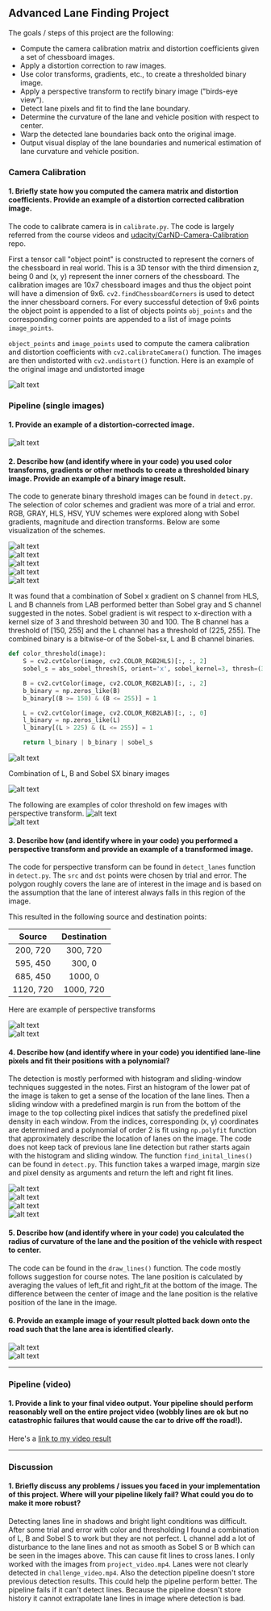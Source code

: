 ## Advanced Lane Finding Project

The goals / steps of this project are the following:

* Compute the camera calibration matrix and distortion coefficients given a set of chessboard images.
* Apply a distortion correction to raw images.
* Use color transforms, gradients, etc., to create a thresholded binary image.
* Apply a perspective transform to rectify binary image ("birds-eye view").
* Detect lane pixels and fit to find the lane boundary.
* Determine the curvature of the lane and vehicle position with respect to center.
* Warp the detected lane boundaries back onto the original image.
* Output visual display of the lane boundaries and numerical estimation of lane curvature and vehicle position.

[//]: # (Image References)

[image1]: ./output_images/color_threshold1.png ""  
[image2]: ./output_images/color_threshold2.png ""  
[image3]: ./output_images/combined.png ""  
[image4]: ./output_images/combined1.png ""  
[image5]: ./output_images/hls.png ""  
[image6]: ./output_images/hsv.png ""  
[image7]: ./output_images/lab.png ""  
[image8]: ./output_images/lane1.png ""  
[image9]: ./output_images/lane2.png ""  
[image10]: ./output_images/lane_fit.png ""  
[image11]: ./output_images/perspective1.png ""  
[image12]: ./output_images/perspective2.png ""  
[image13]: ./output_images/rgb.png ""  
[image14]: ./output_images/save_output_here.txt ""  
[image15]: ./output_images/sliding_window.png ""  
[image16]: ./output_images/undistorted1.png ""  
[image17]: ./output_images/undistorted2.png ""  
[image18]: ./output_images/unwarped.png ""  
[image19]: ./output_images/warped.png ""  
[image20]: ./output_images/yuv.png ""  

### Camera Calibration

#### 1. Briefly state how you computed the camera matrix and distortion coefficients. Provide an example of a distortion corrected calibration image.

The code to calibrate camera is in `calibrate.py`. The code is largely referred from the course videos and [udacity/CarND-Camera-Calibration](https://github.com/udacity/CarND-Camera-Calibration) repo.  

First a tensor call "object point" is constructed to represent the corners of the chessboard in real world. This is a 3D tensor with the third dimension z, being 0 and (x, y) represent the inner corners of the chessboard. The calibration images are 10x7 chessboard images and thus the object point will have a dimension of 9x6. `cv2.findChessboardCorners` is used to detect the inner chessboard corners. For every successful detection of 9x6 points the object point is appended to a list of objects points `obj_points` and the corresponding corner points are appended to a list of image points `image_points`.

 `object_points` and `image_points` used to compute the camera calibration and distortion coefficients with `cv2.calibrateCamera()` function.  The images are then undistorted with `cv2.undistort()` function. Here is an example of the original image and undistorted image

![alt text][image16]  

### Pipeline (single images)

#### 1. Provide an example of a distortion-corrected image.

![alt text][image17]  

#### 2. Describe how (and identify where in your code) you used color transforms, gradients or other methods to create a thresholded binary image.  Provide an example of a binary image result.

The code to generate binary threshold images can be found in `detect.py`. The selection of color schemes and gradient was more of a trial and error. RGB, GRAY, HLS, HSV, YUV schemes were explored along with Sobel gradients, magnitude and direction transforms. Below are some visualization of the schemes.

![alt text][image13]  
![alt text][image5]  
![alt text][image6]  
![alt text][image7]  
![alt text][image20]  

It was found that a combination of Sobel x gradient on S channel from HLS, L and B channels from LAB performed better than
Sobel gray and S channel suggested in the notes. Sobel gradient is wit respect to x-direction with a kernel size of 3 and
threshold between 30 and 100. The B channel has a threshold of [150, 255] and the L channel has a threshold of (225, 255].
  The combined binary is a bitwise-or of the Sobel-sx, L and B channel binaries.

```python
def color_threshold(image):
    S = cv2.cvtColor(image, cv2.COLOR_RGB2HLS)[:, :, 2]
    sobel_s = abs_sobel_thresh(S, orient='x', sobel_kernel=3, thresh=(30, 100))

    B = cv2.cvtColor(image, cv2.COLOR_RGB2LAB)[:, :, 2]
    b_binary = np.zeros_like(B)
    b_binary[(B >= 150) & (B <= 255)] = 1

    L = cv2.cvtColor(image, cv2.COLOR_RGB2LAB)[:, :, 0]
    l_binary = np.zeros_like(L)
    l_binary[(L > 225) & (L <= 255)] = 1

    return l_binary | b_binary | sobel_s
```  

![alt text][image3]  

Combination of L, B and Sobel SX binary images

![alt text][image4]  

The following are examples of color threshold on few images with perspective transform.
![alt text][image1]  
![alt text][image2]  


#### 3. Describe how (and identify where in your code) you performed a perspective transform and provide an example of a transformed image.

The code for perspective transform can be found in `detect_lanes` function in `detect.py`. The `src` and `dst` points were chosen by trial and error. The polygon roughly covers the lane are of interest in the image and is based on the assumption that the lane of interest always falls in this region of the image.

This resulted in the following source and destination points:

| Source        | Destination   |
|:-------------:|:-------------:|
| 200, 720      | 300, 720      |
| 595, 450      | 300, 0        |
| 685, 450      | 1000, 0       |
| 1120, 720     | 1000, 720     |

Here are example of perspective transforms

![alt text][image12]  
![alt text][image11]  

#### 4. Describe how (and identify where in your code) you identified lane-line pixels and fit their positions with a polynomial?

The detection is mostly performed with histogram and sliding-window techniques suggested in the notes. First an histogram of the lower pat of the image is taken to get a sense of the location of the lane lines. Then a sliding window with a predefined margin is run from the bottom of the image to the top collecting pixel indices that satisfy the predefined pixel density in each window. From the indices, corresponding (x, y) coordinates are determined and a polynomial of order 2 is fit using `np.polyfit` function that approximately describe the location of lanes on the image. The code does not keep tack of previous lane line detection but rather starts again with the histogram and sliding window. The function `find_inital_lines()` can be found in `detect.py`. This function takes a warped image, margin size and pixel density as arguments and return the left and right fit lines.   

![alt text][image19]  
![alt text][image15]  
![alt text][image10]  
![alt text][image18]  

#### 5. Describe how (and identify where in your code) you calculated the radius of curvature of the lane and the position of the vehicle with respect to center.

The code can be found in the `draw_lines()` function. The code mostly follows suggestion for course notes.
The lane position is calculated by averaging the values of left_fit and right_fit at the bottom of the image. The difference between the center of image and the lane position is the relative position of the lane in the image.

#### 6. Provide an example image of your result plotted back down onto the road such that the lane area is identified clearly.

![alt text][image8]  
![alt text][image9]  

---

### Pipeline (video)

#### 1. Provide a link to your final video output.  Your pipeline should perform reasonably well on the entire project video (wobbly lines are ok but no catastrophic failures that would cause the car to drive off the road!).

Here's a [link to my video result](./project_video_output.mp4)

---

### Discussion

#### 1. Briefly discuss any problems / issues you faced in your implementation of this project.  Where will your pipeline likely fail?  What could you do to make it more robust?

Detecting lanes line in shadows and bright light conditions was difficult. After some trial and error with color and thresholding I found a combination of L, B and Sobel S to work but they are not perfect. L channel add a lot of disturbance to the lane lines and not as smooth as Sobel S or B which can be seen in the images above. This can cause fit lines to cross lanes. I only worked with the images from `project_video.mp4`. Lanes were not clearly detected in `challenge_video.mp4`. Also the detection pipeline doesn't store previous detection results. This could help the pipeline perform better.  The pipeline fails if it can't detect lines. Because the pipeline doesn't store history it cannot extrapolate lane lines in image where detection is bad.
